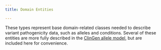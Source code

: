 ```yaml
---
title: Domain Entities

---
```


These types represent base domain-related classes needed to describe variant pathogenicity data, such as alleles and conditions.  Several of these entities are more fully described in the [ClinGen allele model](http://datamodel.clinicalgenome.org/allele/master/index.html), but are included here for convenience.
